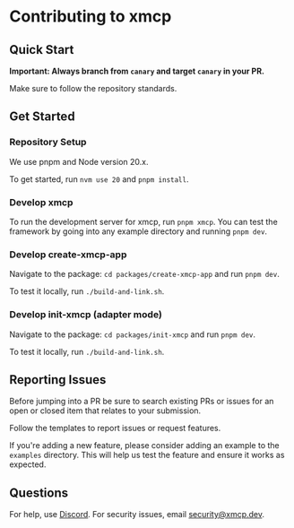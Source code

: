 # Contributing to xmcp

## Quick Start

**Important: Always branch from `canary` and target `canary` in your PR.**

Make sure to follow the repository standards.

## Get Started

### Repository Setup

We use pnpm and Node version 20.x.

To get started, run `nvm use 20` and `pnpm install`.

### Develop xmcp

To run the development server for xmcp, run `pnpm xmcp`. You can test the framework by going into any example directory and running `pnpm dev`.

### Develop create-xmcp-app

Navigate to the package: `cd packages/create-xmcp-app` and run `pnpm dev`.

To test it locally, run `./build-and-link.sh`.

### Develop init-xmcp (adapter mode)

Navigate to the package: `cd packages/init-xmcp` and run `pnpm dev`.

To test it locally, run `./build-and-link.sh`.

## Reporting Issues

Before jumping into a PR be sure to search existing PRs or issues for an open or closed item that relates to your submission.

Follow the templates to report issues or request features.

If you're adding a new feature, please consider adding an example to the `examples` directory. This will help us test the feature and ensure it works as expected.

## Questions

For help, use [Discord](https://discord.gg/d9a7JBBxV9). For security issues, email [security@xmcp.dev](mailto:security@xmcp.dev).
